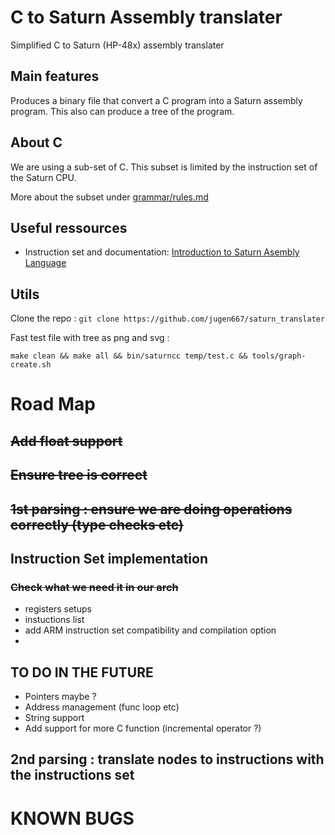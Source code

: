 # C to Saturn Assembly translater
Simplified C to Saturn (HP-48x) assembly translater 

## Main features

Produces a binary file that convert a C program into a Saturn assembly program.
This also can produce a tree of the program.

## About C
We are using a sub-set of C. 
This subset is limited by the instruction set of the Saturn CPU.

More about the subset under [grammar/rules.md](https://github.com/jugen667/saturn_translater/blob/master/grammar/rules.md)

## Useful ressources
- Instruction set and documentation: [Introduction to Saturn Asembly Language](https://www.keesvandersanden.nl/calculators/downloads/Saturn_tutorial.pdf)

## Utils
Clone the repo : ```git clone https://github.com/jugen667/saturn_translater```

Fast test file with tree as png and svg :

```make clean && make all && bin/saturncc temp/test.c && tools/graph-create.sh```

# Road Map

## ~~Add float support~~

## ~~Ensure tree is correct~~

## ~~1st parsing : ensure we are doing operations correctly (type checks etc)~~


## Instruction Set implementation 

### ~~Check what we need it in our arch~~

- registers setups
- instuctions list
- add ARM instruction set compatibility and compilation option
- 
## TO DO IN THE FUTURE ##

- Pointers maybe ?
- Address management (func loop etc)
- String support
- Add support for more C function (incremental operator ?)

## 2nd parsing : translate nodes to instructions with the instructions set

# KNOWN BUGS 
